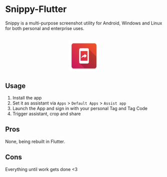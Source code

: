 # Snippy-Flutter
Snippy is a multi-purpose screenshot utility for Android, Windows and Linux for both personal and enterprise uses.
##

<p align="center">
     <img src="https://github.com/NiRuX/Snippy/blob/main/Snippy%20Classic/app/src/main/ic_launcher-web.png?raw=true" alt="Snippy" width="20%">
</p>

<div align="center"></div>

    
## Usage

1. Install the app
2. Set it as assistant via `Apps` > `Default Apps` > `Assist app`
3. Launch the App and sign in with your personal Tag and Tag Code
4. Trigger assistant, crop and share

    
## Pros
None, being rebuilt in Flutter.

## Cons
Everything until work gets done <3
